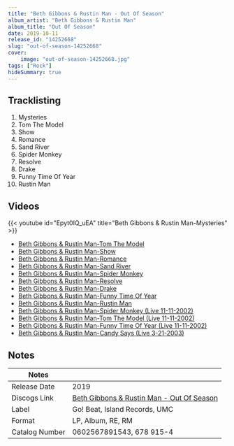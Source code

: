 ```yaml
---
title: "Beth Gibbons & Rustin Man - Out Of Season"
album_artist: "Beth Gibbons & Rustin Man"
album_title: "Out Of Season"
date: 2019-10-11
release_id: "14252668"
slug: "out-of-season-14252668"
cover:
    image: "out-of-season-14252668.jpg"
tags: ["Rock"]
hideSummary: true
---
```


## Tracklisting
1. Mysteries
2. Tom The Model
3. Show
4. Romance
5. Sand River
6. Spider Monkey
7. Resolve
8. Drake
9. Funny Time Of Year
10. Rustin Man

## Videos
{{< youtube id="Epyt0IQ_uEA" title="Beth Gibbons & Rustin Man-Mysteries" >}}
- [Beth Gibbons & Rustin Man-Tom The Model](https://www.youtube.com/watch?v=I6lRw-e5cEQ)
- [Beth Gibbons & Rustin Man-Show](https://www.youtube.com/watch?v=gfPoHQplGKU)
- [Beth Gibbons & Rustin Man-Romance](https://www.youtube.com/watch?v=B_Tb0Xt9fgo)
- [Beth Gibbons & Rustin Man-Sand River](https://www.youtube.com/watch?v=k56Lcg-KJug)
- [Beth Gibbons & Rustin Man-Spider Monkey](https://www.youtube.com/watch?v=meDp4uXD7Ig)
- [Beth Gibbons & Rustin Man-Resolve](https://www.youtube.com/watch?v=wIu9G0e1MbA)
- [Beth Gibbons & Rustin Man-Drake](https://www.youtube.com/watch?v=4gXY_UrDSqU)
- [Beth Gibbons & Rustin Man-Funny Time Of Year](https://www.youtube.com/watch?v=KnOzR2Qo0Kc)
- [Beth Gibbons & Rustin Man-Rustin Man](https://www.youtube.com/watch?v=XwW88xMH15c)
- [Beth Gibbons & Rustin Man-Spider Monkey (Live 11-11-2002)](https://www.youtube.com/watch?v=KjWY9M_1Cgw)
- [Beth Gibbons & Rustin Man-Tom The Model (Live 11-11-2002)](https://www.youtube.com/watch?v=IBKp42WKxEI)
- [Beth Gibbons & Rustin Man-Funny Time Of Year (Live 11-11-2002)](https://www.youtube.com/watch?v=yUVh44DKWGU)
- [Beth Gibbons & Rustin Man-Candy Says (Live 3-21-2003)](https://www.youtube.com/watch?v=JxJfIY0-ExE)

## Notes

| Notes          |             |
| ---------------| ----------- |
| Release Date   | 2019 |
| Discogs Link   | [Beth Gibbons & Rustin Man - Out Of Season](https://www.discogs.com/release/14252668) |
| Label          | Go! Beat, Island Records, UMC |
| Format         | LP, Album, RE, RM |
| Catalog Number | 0602567891543, 678 915-4 |

